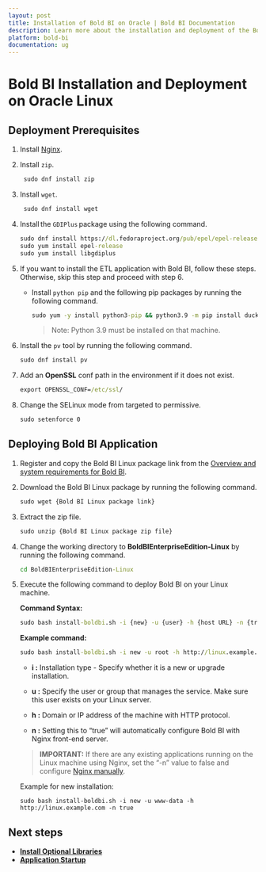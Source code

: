 ```yaml
---
layout: post
title: Installation of Bold BI on Oracle | Bold BI Documentation
description: Learn more about the installation and deployment of the Bold BI Linux package on the Oracle Linux server with Nginx.
platform: bold-bi
documentation: ug
---
```


# Bold BI Installation and Deployment on Oracle Linux

## Deployment Prerequisites

1. Install [Nginx](https://www.digitalocean.com/community/tutorials/how-to-install-nginx-on-centos-8).
2. Install `zip`.
    ```cmd
     sudo dnf install zip
    ```  
3. Install `wget`.
    ```cmd
     sudo dnf install wget
    ```   
4. Install the `GDIPlus` package using the following command.

    ```cmd
    sudo dnf install https://dl.fedoraproject.org/pub/epel/epel-release-latest-8.noarch.rpm
    sudo yum install epel-release
    sudo yum install libgdiplus
    ```
    
5. If you want to install the ETL application with Bold BI, follow these steps. Otherwise, skip this step and proceed with step 6. 
    * Install `python pip` and the following pip packages by running the following command.
        ```cmd
        sudo yum -y install python3-pip && python3.9 -m pip install duckdb===1.0.0 dlt===0.5.4 pymysql pyodbc pg8000 poetry pandas===2.2.2 "dlt[parquet]" "dlt[filesystem]"
        ```
      > Note: Python 3.9 must be installed on that machine.
6. Install the `pv` tool by running the following command.
    ```cmd
    sudo dnf install pv
    ``` 

7. Add an **OpenSSL** conf path in the environment if it does not exist.

    ```cmd
    export OPENSSL_CONF=/etc/ssl/
    ```
8. Change the SELinux mode from targeted to permissive.
     ```cmd
    sudo setenforce 0
    ```
## Deploying Bold BI Application

1. Register and copy the Bold BI Linux package link from the [Overview and system requirements for Bold BI](/deploying-bold-bi/overview/).
2. Download the Bold BI Linux package by running the following command.

    ```cmd
    sudo wget {Bold BI Linux package link}
    ```
3. Extract the zip file.
     ```cmd
     sudo unzip {Bold BI Linux package zip file}
     ```
4. Change the working directory to **BoldBIEnterpriseEdition-Linux** by running the following command.
     ```cmd
     cd BoldBIEnterpriseEdition-Linux
     ```
5. Execute the following command to deploy Bold BI on your Linux machine.
    
    **Command Syntax:**
      ```cmd
      sudo bash install-boldbi.sh -i {new} -u {user} -h {host URL} -n {true or false} 
      ```
      **Example command:**
   ```cmd
   sudo bash install-boldbi.sh -i new -u root -h http://linux.example.com -n true
   ```
       
   * **i :** Installation type - Specify whether it is a new or upgrade installation.

    * **u :** Specify the user or group that manages the service. Make sure this user exists on your Linux server. 

    * **h :** Domain or IP address of the machine with HTTP protocol. 

    * **n :** Setting this to “true” will automatically configure Bold BI with Nginx front-end server.

    >**IMPORTANT:** If there are any existing applications running on the Linux machine using Nginx, set the “-n” value to false and configure [Nginx manually](/deploying-bold-bi/deploying-on-linux/installation-and-deployment/bold-bi-on-centos/#manually-configure-nginx).  

    Example for new installation:
    ~~~shell
    sudo bash install-boldbi.sh -i new -u www-data -h http://linux.example.com -n true
    ~~~ 
## Next steps

* [**Install Optional Libraries**](/deploying-bold-bi/deploying-on-linux/install-optional-libraries/)
* [**Application Startup**](/application-startup/)